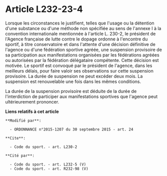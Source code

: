 # Article L232-23-4

Lorsque les circonstances le justifient, telles que l'usage ou la détention d'une substance ou d'une méthode non spécifiée au
sens de l'annexe I à la convention internationale mentionnée à l'article L. 230-2, le président de l'Agence française de
lutte contre le dopage ordonne à l'encontre du sportif, à titre conservatoire et dans l'attente d'une décision définitive de
l'agence ou d'une fédération sportive agréée, une suspension provisoire de sa participation aux manifestations organisées par
les fédérations agréées ou autorisées par la fédération délégataire compétente. Cette décision est motivée. Le sportif est
convoqué par le président de l'agence, dans les meilleurs délais, pour faire valoir ses observations sur cette suspension
provisoire. La durée de suspension ne peut excéder deux mois. La suspension est renouvelable une fois dans les mêmes
conditions. 

La durée de la suspension provisoire est déduite de la durée de l'interdiction de participer aux manifestations sportives que
l'agence peut ultérieurement prononcer.

**Liens relatifs à cet article**

	**Modifié par**:

	  - ORDONNANCE n°2015-1207 du 30 septembre 2015 - art. 24

	**Cite**:

	  - Code du sport. - art. L230-2

	**Cité par**:

	  - Code du sport. - art. L232-5 (V)
	  - Code du sport. - art. R232-98 (V)
